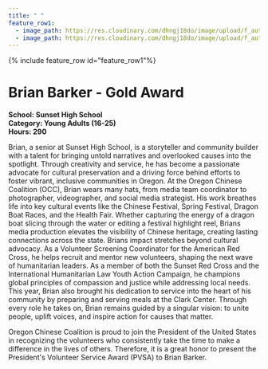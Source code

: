 ```yaml
---
title: " "
feature_row1:
  - image_path: https://res.cloudinary.com/dhngj18do/image/upload/f_auto,q_auto/v1/images/pvsa/2024_Brian_Barker
  - image_path: https://res.cloudinary.com/dhngj18do/image/upload/f_auto,q_auto/v1/images/activities/year_2024
---
```


{% include feature_row id="feature_row1"%}

# Brian Barker - Gold Award

**School: Sunset High School**  
**Category: Young Adults (16-25)**  
**Hours: 290**  

Brian, a senior at Sunset High School, is a storyteller and community builder with a talent for bringing untold narratives and overlooked causes into the spotlight. Through creativity and service, he has become a passionate advocate for cultural preservation and a driving force behind efforts to foster vibrant, inclusive communities in Oregon.
At the Oregon Chinese Coalition (OCC), Brian wears many hats, from media team coordinator to photographer, videographer, and social media strategist. His work breathes life into key cultural events like the Chinese Festival, Spring Festival, Dragon Boat Races, and the Health Fair. Whether capturing the energy of a dragon boat slicing through the water or editing a festival highlight reel, Brians media production elevates the visibility of Chinese heritage, creating lasting connections across the state.
Brians impact stretches beyond cultural advocacy. As a Volunteer Screening Coordinator for the American Red Cross, he helps recruit and mentor new volunteers, shaping the next wave of humanitarian leaders. As a member of both the Sunset Red Cross and the International Humanitarian Law Youth Action Campaign, he champions global principles of compassion and justice while addressing local needs.
This year, Brian also brought his dedication to service into the heart of his community by preparing and serving meals at the Clark Center. Through every role he takes on, Brian remains guided by a singular vision: to unite people, uplift voices, and inspire action for causes that matter.

Oregon Chinese Coalition is proud to join the President of the United States in recognizing the volunteers who consistently take the time to make a difference in the lives of others. Therefore, it is a great honor to present the President's Volunteer Service Award (PVSA) to Brian Barker.
